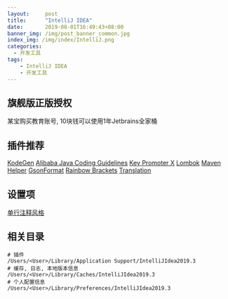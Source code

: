 ```yaml
---
layout:     post
title:      "IntelliJ IDEA"
date:       2019-08-01T16:49:43+08:00
banner_img: /img/post_banner_common.jpg
index_img: /img/index/IntelliJ.png
categories:
  - 开发工具
tags:
    - IntelliJ IDEA
    - 开发工具
---
```

## 旗舰版正版授权

某宝购买教育账号, 10块钱可以使用1年Jetbrains全家桶

## 插件推荐
[KodeGen](https://plugins.jetbrains.com/plugin/12783-kodegen/)
[Alibaba Java Coding Guidelines](https://plugins.jetbrains.com/plugin/10046-alibaba-java-coding-guidelines/)
[Key Promoter X](https://plugins.jetbrains.com/plugin/9792-key-promoter-x/)
[Lombok](https://plugins.jetbrains.com/plugin/6317-lombok/)
[Maven Helper](https://plugins.jetbrains.com/plugin/7179-maven-helper/)
[GsonFormat](https://plugins.jetbrains.com/plugin/7654-gsonformat/)
[Rainbow Brackets](https://plugins.jetbrains.com/plugin/10080-rainbow-brackets/)
[Translation](https://plugins.jetbrains.com/plugin/8579-translation/)

## 设置项
[单行注释风格](https://blog.csdn.net/cgl125167016/article/details/79015941)


## 相关目录
```
# 插件
/Users/<User>/Library/Application Support/IntelliJIdea2019.3
# 缓存, 日志, 本地版本信息
/Users/<User>/Library/Caches/IntelliJIdea2019.3
# 个人配置信息
/Users/<User>/Library/Preferences/IntelliJIdea2019.3
```